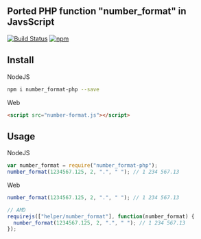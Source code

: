 ## Ported PHP function "number_format" in JavsScript 
[![Build Status](https://travis-ci.org/tasofen/number_format-node.svg?branch=master)](https://travis-ci.org/tasofen/number_format-node)
[![npm](https://img.shields.io/npm/dt/number_format-php.svg)](https://www.npmjs.com/package/number_format-php)

## Install
NodeJS
```bash
npm i number_format-php --save
```
Web
```html
<script src="number-format.js"></script>
```

## Usage

NodeJS
```js
var number_format = require("number_format-php");
number_format(1234567.125, 2, ".", " "); // 1 234 567.13
```
Web
```js
number_format(1234567.125, 2, ".", " "); // 1 234 567.13

// AMD
requirejs(["helper/number_format"], function(number_format) {
  number_format(1234567.125, 2, ".", " "); // 1 234 567.13
});
```
